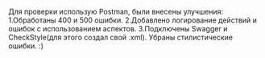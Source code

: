 Для проверки использую Postman, были внесены улучшения:
1.Обработаны 400 и 500 ошибки.
2.Добавлено логирование действий и ошибок с использованием аспектов.
3.Подключены Swagger и CheckStyle(для этого создал свой .xml). Убраны стилистические ошибки.
:)
